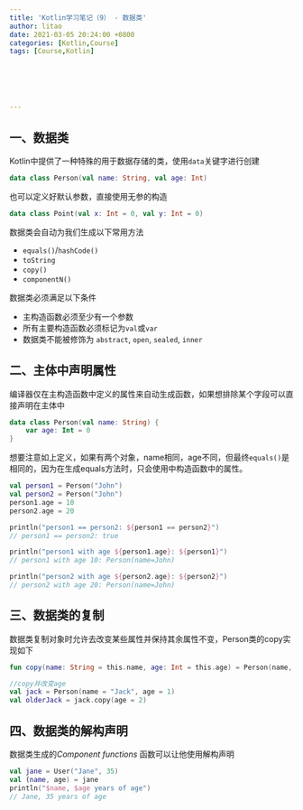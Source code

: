 ```yaml
---
title: 'Kotlin学习笔记（9） - 数据类'
author: litao
date: 2021-03-05 20:24:00 +0800
categories: [Kotlin,Course]
tags: [Course,Kotlin]






---
```


## 一、数据类

Kotlin中提供了一种特殊的用于数据存储的类，使用`data`关键字进行创建

```kotlin
data class Person(val name: String, val age: Int)
```

也可以定义好默认参数，直接使用无参的构造

```kotlin
data class Point(val x: Int = 0, val y: Int = 0)

```

数据类会自动为我们生成以下常用方法

- `equals()`/`hashCode()`
- `toString`
- `copy()`
- `componentN()`

数据类必须满足以下条件

- 主构造函数必须至少有一个参数
- 所有主要构造函数必须标记为`val`或`var`
- 数据类不能被修饰为 `abstract`, `open`, `sealed`,  `inner`

## 二、主体中声明属性

编译器仅在主构造函数中定义的属性来自动生成函数，如果想排除某个字段可以直接声明在主体中

```kotlin
data class Person(val name: String) {
    var age: Int = 0
}
```

想要注意如上定义，如果有两个对象，name相同，age不同，但最终`equals()`是相同的，因为在生成equals方法时，只会使用中构造函数中的属性。

```kotlin
val person1 = Person("John")
val person2 = Person("John")
person1.age = 10
person2.age = 20

println("person1 == person2: ${person1 == person2}")
// person1 == person2: true

println("person1 with age ${person1.age}: ${person1}")
// person1 with age 10: Person(name=John)

println("person2 with age ${person2.age}: ${person2}")
// person2 with age 20: Person(name=John)
```

## 三、数据类的复制

数据类复制对象时允许去改变某些属性并保持其余属性不变，Person类的copy实现如下

```kotlin
fun copy(name: String = this.name, age: Int = this.age) = Person(name, age)

//copy并改变age
val jack = Person(name = "Jack", age = 1)
val olderJack = jack.copy(age = 2)
```

## 四、数据类的解构声明

数据类生成的*Component functions* 函数可以让他使用解构声明

```kotlin
val jane = User("Jane", 35)
val (name, age) = jane
println("$name, $age years of age")
// Jane, 35 years of age
```

